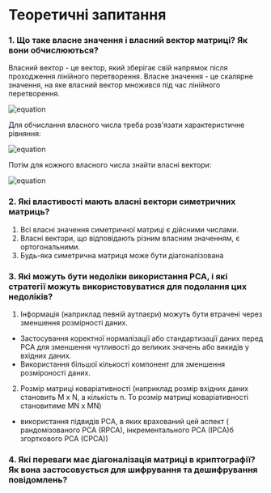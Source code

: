 # Теоретичні запитання
### 1. Що таке власне значення і власний вектор матриці? Як вони обчислюються? 
Власний вектор - це вектор, який зберігає свій напрямок після проходження лінійного перетворення. Власне значення - це скалярне значення, на яке власний вектор множився під час лінійного перетворення.

![equation](https://latex.codecogs.com/svg.image?\phi\mathbf{x}=\lambda\mathbf{x})

Для обчислання власного числа треба розв'язати характеристичне рівняння:

![equation](https://latex.codecogs.com/svg.image?\det(A-\lambda&space;I)=0\;)

Потім для кожного власного числа знайти власні вектори:

![equation](https://latex.codecogs.com/svg.image?(A-\lambda&space;I)\mathbf{x}=0\;)

### 2. Які властивості мають власні вектори симетричних матриць? 
1. Всі власні значення симетричної матриці є дійсними числами.
2. Власні вектори, що відповідають різним власним значенням, є ортогональними.
3. Будь-яка симетрична матриця може бути діагоналізована
   
### 3. Які можуть бути недоліки використання PCA, і які стратегії можуть використовуватися для подолання цих недоліків? 

1. Інформація (наприклад певній аутлаєри) можуть бути втрачені через зменшення розмірності даних.
   
- Застосування коректної нормалізації або стандартизації даних перед PCA для зменшення чутливості до великих значень або викидів у вхідних даних.
- Використання більшої кількості компонент для зменшення розміроності даних.

2. Розмір матриці коваріативності (наприклад розмір вхідних даних становить M x N, а кількість n. То розмір матриці коваріативності становитиме MN x MN)

- використання підвидів PCA, в яких врахований цей аспект ( рандомізованого PCA (RPCA), інкрементального PCA (IPCA)б згорткового PCA (CPCA))

### 4. Які переваги має діагоналізація матриці в криптографії? Як вона застосовується для шифрування та дешифрування повідомлень? 
